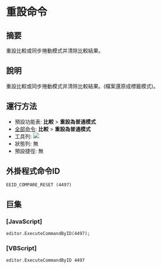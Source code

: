 # 重設命令

## 摘要

重設比較或同步捲動模式并清除比較結果。

## 說明

重設比較或同步捲動模式并清除比較結果。(檔案還原成標籤模式)。

## 運行方法

- 預設功能表: **比較** \> **重設為普通模式**
- [全部命令](../tools/all_commands): **比較** \> **重設為普通模式**
- 工具列: ![](../../images/reset24x16..png)
- 狀態列: 無
- 預設捷徑: 無

## 外掛程式命令ID

```
EEID_COMPARE_RESET (4497)
```

## 巨集

### \[JavaScript\]

```
editor.ExecuteCommandByID(4497);
```

### \[VBScript\]

```
editor.ExecuteCommandByID 4497
```
